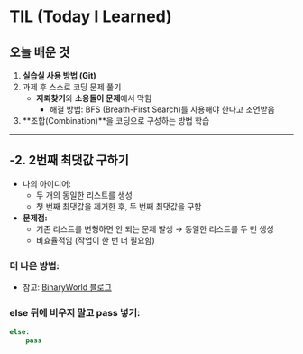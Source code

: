 # TIL (Today I Learned)

## 오늘 배운 것
1. **실습실 사용 방법 (Git)**
2. 과제 후 스스로 코딩 문제 풀기  
   - **지뢰찾기**와 **소용돌이 문제**에서 막힘
     - 해결 방법: BFS (Breath-First Search)를 사용해야 한다고 조언받음
3. **조합(Combination)**을 코딩으로 구성하는 방법 학습

---

## -2. 2번째 최댓값 구하기
- 나의 아이디어:
  - 두 개의 동일한 리스트를 생성
  - 첫 번째 최댓값을 제거한 후, 두 번째 최댓값을 구함
- **문제점:**
  - 기존 리스트를 변형하면 안 되는 문제 발생 → 동일한 리스트를 두 번 생성
  - 비효율적임 (작업이 한 번 더 필요함)

### 더 나은 방법:
- 참고: [BinaryWorld 블로그](https://binaryworld.tistory.com/26)  

### else 뒤에 비우지 말고 pass 넣기:  
  ```python
  else:
      pass
```
